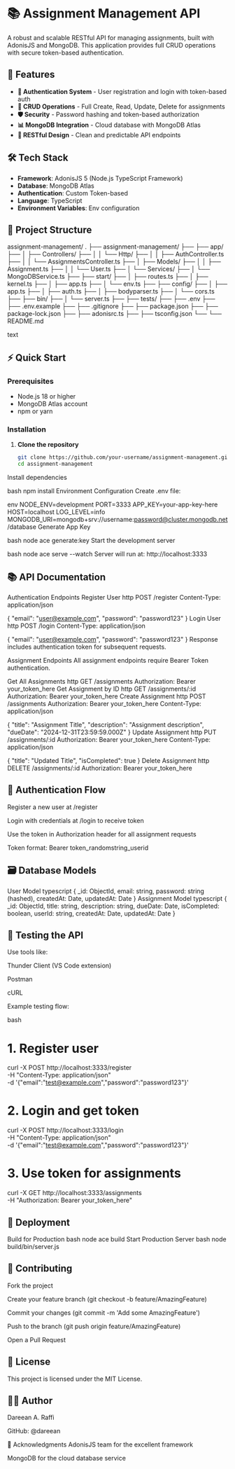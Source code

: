 # 📚 Assignment Management API

A robust and scalable RESTful API for managing assignments, built with AdonisJS and MongoDB. This application provides full CRUD operations with secure token-based authentication.

## 🚀 Features

- **🔐 Authentication System** - User registration and login with token-based auth
- **📝 CRUD Operations** - Full Create, Read, Update, Delete for assignments
- **🛡️ Security** - Password hashing and token-based authorization
- **📊 MongoDB Integration** - Cloud database with MongoDB Atlas
- **🎯 RESTful Design** - Clean and predictable API endpoints

## 🛠️ Tech Stack

- **Framework**: AdonisJS 5 (Node.js TypeScript Framework)
- **Database**: MongoDB Atlas
- **Authentication**: Custom Token-based
- **Language**: TypeScript
- **Environment Variables**: Env configuration

## 📁 Project Structure
assignment-management/
.
├── assignment-management/
├── ├── app/
├── │ ├── Controllers/
├── │ │ └── Http/
├── │ │ ├── AuthController.ts
├── │ │ └── AssignmentsController.ts
├── │ ├── Models/
├── │ │ ├── Assignment.ts
├── │ │ └── User.ts
├── │ └── Services/
├── │ └── MongoDBService.ts
├── ├── start/
├── │ ├── routes.ts
├── │ ├── kernel.ts
├── │ ├── app.ts
├── │ └── env.ts
├── ├── config/
├── │ ├── app.ts
├── │ ├── auth.ts
├── │ ├── bodyparser.ts
├── │ └── cors.ts
├── ├── bin/
├── │ └── server.ts
├── ├── tests/
├── ├── .env
├── ├── .env.example
├── ├── .gitignore
├── ├── package.json
├── ├── package-lock.json
├── ├── adonisrc.ts
├── ├── tsconfig.json
└── └── README.md

text

## ⚡ Quick Start

### Prerequisites
- Node.js 18 or higher
- MongoDB Atlas account
- npm or yarn

### Installation

1. **Clone the repository**
   ```bash
   git clone https://github.com/your-username/assignment-management.git
   cd assignment-management
Install dependencies

bash
npm install
Environment Configuration
Create .env file:

env
NODE_ENV=development
PORT=3333
APP_KEY=your-app-key-here
HOST=localhost
LOG_LEVEL=info
MONGODB_URI=mongodb+srv://username:password@cluster.mongodb.net/database
Generate App Key

bash
node ace generate:key
Start the development server

bash
node ace serve --watch
Server will run at: http://localhost:3333

## 📚 API Documentation
Authentication Endpoints
Register User
http
POST /register
Content-Type: application/json

{
  "email": "user@example.com",
  "password": "password123"
}
Login User
http
POST /login
Content-Type: application/json

{
  "email": "user@example.com",
  "password": "password123"
}
Response includes authentication token for subsequent requests.

Assignment Endpoints
All assignment endpoints require Bearer Token authentication.

Get All Assignments
http
GET /assignments
Authorization: Bearer your_token_here
Get Assignment by ID
http
GET /assignments/:id
Authorization: Bearer your_token_here
Create Assignment
http
POST /assignments
Authorization: Bearer your_token_here
Content-Type: application/json

{
  "title": "Assignment Title",
  "description": "Assignment description",
  "dueDate": "2024-12-31T23:59:59.000Z"
}
Update Assignment
http
PUT /assignments/:id
Authorization: Bearer your_token_here
Content-Type: application/json

{
  "title": "Updated Title",
  "isCompleted": true
}
Delete Assignment
http
DELETE /assignments/:id
Authorization: Bearer your_token_here
## 🔐 Authentication Flow
Register a new user at /register

Login with credentials at /login to receive token

Use the token in Authorization header for all assignment requests

Token format: Bearer token_randomstring_userid

## 🗃️ Database Models
User Model
typescript
{
  _id: ObjectId,
  email: string,
  password: string (hashed),
  createdAt: Date,
  updatedAt: Date
}
Assignment Model
typescript
{
  _id: ObjectId,
  title: string,
  description: string,
  dueDate: Date,
  isCompleted: boolean,
  userId: string,
  createdAt: Date,
  updatedAt: Date
}
## 🧪 Testing the API
Use tools like:

Thunder Client (VS Code extension)

Postman

cURL

Example testing flow:

bash
# 1. Register user
curl -X POST http://localhost:3333/register \
  -H "Content-Type: application/json" \
  -d '{"email":"test@example.com","password":"password123"}'

# 2. Login and get token
curl -X POST http://localhost:3333/login \
  -H "Content-Type: application/json" \
  -d '{"email":"test@example.com","password":"password123"}'

# 3. Use token for assignments
curl -X GET http://localhost:3333/assignments \
  -H "Authorization: Bearer your_token_here"
## 🚀 Deployment
Build for Production
bash
node ace build
Start Production Server
bash
node build/bin/server.js
## 🤝 Contributing
Fork the project

Create your feature branch (git checkout -b feature/AmazingFeature)

Commit your changes (git commit -m 'Add some AmazingFeature')

Push to the branch (git push origin feature/AmazingFeature)

Open a Pull Request

## 📝 License
This project is licensed under the MIT License.

## 👨‍💻 Author
Dareean A. Raffi

GitHub: @dareean

🙏 Acknowledgments
AdonisJS team for the excellent framework

MongoDB for the cloud database service
